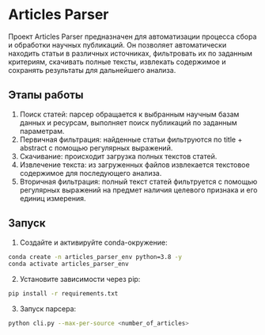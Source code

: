 # Articles Parser

Проект Articles Parser предназначен для автоматизации процесса сбора и обработки научных публикаций. Он позволяет автоматически находить статьи в различных источниках, фильтровать их по заданным критериям, скачивать полные тексты, извлекать содержимое и сохранять результаты для дальнейшего анализа.

## Этапы работы

1. Поиск статей: парсер обращается к выбранным научным базам данных и ресурсам, выполняет поиск публикаций по заданным параметрам.
2. Первичная фильтрация: найденные статьи фильтруются по title + abstract с помощью регулярных выражений.
3. Скачивание: происходит загрузка полных текстов статей.
4. Извлечение текста: из загруженных файлов извлекается текстовое содержимое для последующего анализа.
5. Вторичная фильтрация: полный текст статей фильтруется с помощью регулярных выражений на предмет наличия целевого признака и его единиц измерения.


## Запуск

1. Создайте и активируйте conda-окружение:

```bash
conda create -n articles_parser_env python=3.8 -y
conda activate articles_parser_env
```


2. Установите зависимости через pip:

```bash
pip install -r requirements.txt
```

3. Запуск парсера:

```bash
python cli.py --max-per-source <number_of_articles>
```
